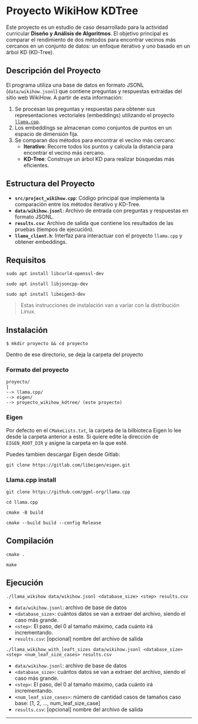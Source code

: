 # Proyecto WikiHow KDTree

Este proyecto es un estudio de caso desarrollado para la actividad curricular **Diseño y Análisis de Algoritmos**. El objetivo principal es comparar el rendimiento de dos métodos para encontrar vecinos más cercanos en un conjunto de datos: un enfoque iterativo y uno basado en un árbol KD (KD-Tree).

## Descripción del Proyecto

El programa utiliza una base de datos en formato JSONL (`data/wikihow.jsonl`) que contiene preguntas y respuestas extraídas del sitio web WikiHow. A partir de esta información:

1. Se procesan las preguntas y respuestas para obtener sus representaciones vectoriales (embeddings) utilizando el proyecto [`llama.cpp`](https://github.com/ggml-org/llama.cpp).
2. Los embeddings se almacenan como conjuntos de puntos en un espacio de dimensión fija.
3. Se comparan dos métodos para encontrar el vecino más cercano:
   - **Iterativo**: Recorre todos los puntos y calcula la distancia para encontrar el vecino más cercano.
   - **KD-Tree**: Construye un árbol KD para realizar búsquedas más eficientes.

## Estructura del Proyecto

- **`src/project_wikihow.cpp`**: Código principal que implementa la comparación entre los métodos iterativo y KD-Tree.
- **`data/wikihow.jsonl`**: Archivo de entrada con preguntas y respuestas en formato JSONL.
- **`results.csv`**: Archivo de salida que contiene los resultados de las pruebas (tiempos de ejecución).
- **`llama_client.h`**: Interfaz para interactuar con el proyecto `llama.cpp` y obtener embeddings.

## Requisitos

`sudo apt install libcurl4-openssl-dev`

`sudo apt install libjsoncpp-dev`

`sudo apt install libeigen3-dev`

> Estas instrucciones de instalación van a variar con la distribución Linux.


## Instalación

`$ mkdir proyecto && cd proyecto`

Dentro de ese directorio, se deja la carpeta del proyecto

### Formato del proyecto

```
proyecto/
|
--> llama.cpp/
--> eigen/
--> proyecto_wikihow_kdtree/ (este proyecto)
```

### Eigen

Por defecto en el `CMakeLists.txt`, la carpeta de la bilbioteca Eigen lo lee desde la carpeta anterior a este. Si quiere edite la dirección de `EIGEN_ROOT_DIR` y asigne la carpeta en la que esté.

Puedes tambien descargar Eigen desde Gitlab:

`git clone https://gitlab.com/libeigen/eigen.git`

### Llama.cpp install

`git clone https://github.com/ggml-org/llama.cpp`

`cd llama.cpp`

`cmake -B build`

 `cmake --build build --config Release`

## Compilación



`cmake .`

`make`

## Ejecución

`./llama_wikihow data/wikihow.jsonl <database_size> <step> results.csv`

- `data/wikihow.jsonl`: archivo de base de datos
- `<database_size>`: cuántos datos se van a extraer del archivo, siendo el caso más grande.
- `<step>`: El paso, del 0 al tamaño máximo, cada cuánto irá incrementando.
- `results.csv`: \[opcional\] nombre del archivo de salida


`./llama_wikihow_with_leaft_sizes data/wikihow.jsonl <database_size> <step> <num_leaf_size_cases> results.csv`

- `data/wikihow.jsonl`: archivo de base de datos
- `<database_size>`: cuántos datos se van a extraer del archivo, siendo el caso más grande.
- `<step>`: El paso, del 0 al tamaño máximo, cada cuánto irá incrementando.
- `<num_leaf_size_cases>`: número de cantidad casos de tamaños caso base: [1, 2, ..., num_leaf_size_case]
- `results.csv`: \[opcional\] nombre del archivo de salida
---